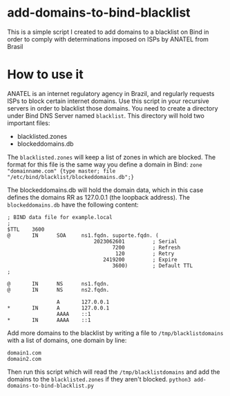 # add-domains-to-bind-blacklist
This is a simple script I created to add domains to a blacklist on Bind in order to comply with determinations imposed on ISPs by ANATEL from Brasil

# How to use it
ANATEL is an internet regulatory agency in Brazil, and regularly requests ISPs to block certain internet domains. Use this script in your recursive servers in order to blacklist those domains.
You need to create a directory under Bind DNS Server named `blacklist`. This directory will hold two important files:
 - blacklisted.zones
 - blockeddomains.db

The `blacklisted.zones` will keep a list of zones in which are blocked. The format for this file is the same way you define a domain in Bind:
```zone "domainname.com" {type master; file "/etc/bind/blacklist/blockeddomains.db";}```

The blockeddomains.db will hold the domain data, which in this case defines the domains RR as 127.0.0.1 (the loopback address). The `blockeddomains.db` have the following content:
```;
; BIND data file for example.local
;
$TTL    3600
@       IN      SOA     ns1.fqdn. suporte.fqdn. (
                            2023062601         ; Serial
                                  7200         ; Refresh
                                   120         ; Retry
                               2419200         ; Expire
                                  3600)        ; Default TTL
;

@       IN      NS      ns1.fqdn.
@       IN      NS      ns2.fqdn.

                A       127.0.0.1
*       IN      A       127.0.0.1
                AAAA    ::1
*       IN      AAAA    ::1
```

Add more domains to the blacklist by writing a file to `/tmp/blacklistdomains` with a list of domains, one domain by line:
```
domain1.com
domain2.com
```

Then run this script which will read the `/tmp/blacklistdomains` and add the domains to the `blacklisted.zones` if they aren't blocked.
```python3 add-domains-to-bind-blacklist.py```
